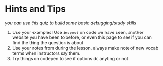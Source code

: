 # Hints and Tips

_you can use this quiz to build some basic debugging/study skills_ 

1. Use your examples! Use `inspect` on code we have seen, another website you have been to before, or even this page to see if you can find the thing the question is about
2. Use your notes from during the lesson, always make note of new vocab terms when instructors say them.
3. Try things on codepen to see if options do anyting or not




<!-- 

Congrats! you used inspect and your reward is this list of facts: 

HTML is hypertext markup language and it described the structure of websites. 
Web standards are made by the WWW Consortium 
<h1> tags make the largest headings
<br> makes a line break 
<p></p> wraps paragraphs, the first one is the open tag the one with the / is the end tag
links are made with the <a></> tag and the URL is provided to the href attribute. 
Lists can be ordered or unordered and are made with <ol> or <ul> to wrap and <li> for each item 
-->

